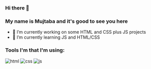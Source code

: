 ### Hi there 👋
### My name is Mujtaba and it's good to see you here

- 🔭 I’m currently working on some HTML and CSS plus JS projects
- 🌱 I’m currently learning JS and HTML/CSS


### Tools I'm that I'm using:
![html](https://github.com/MujtbaHussein/MujtbaHussein/assets/91373163/258b172a-1494-49a6-aac7-463f531af5c9)
![css](https://github.com/MujtbaHussein/MujtbaHussein/assets/91373163/bd0e8c32-d292-45c8-8064-551995591a4e)
![js](https://github.com/MujtbaHussein/MujtbaHussein/assets/91373163/10e86636-8340-4801-8234-dcace9b93bb7)
<!--
**MujtbaHussein/MujtbaHussein** is a ✨ _special_ ✨ repository because its `README.md` (this file) appears on your GitHub profile.
Here are some ideas to get you started:
- 🤔 I’m looking for help with ...
- 💬 Ask me about ...
- 📫 How to reach me: ...
- 😄 Pronouns: ...
- ⚡ Fun fact: ...
-->
